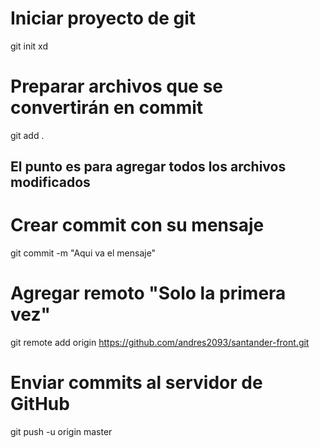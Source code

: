 # Iniciar proyecto de git
git init xd

# Preparar archivos que se convertirán en commit
git add .
## El punto es para agregar todos los archivos modificados

# Crear commit con su mensaje
git commit -m "Aqui va el mensaje"

# Agregar remoto "Solo la primera vez"
git remote add origin https://github.com/andres2093/santander-front.git

# Enviar commits al servidor de GitHub
git push -u origin master